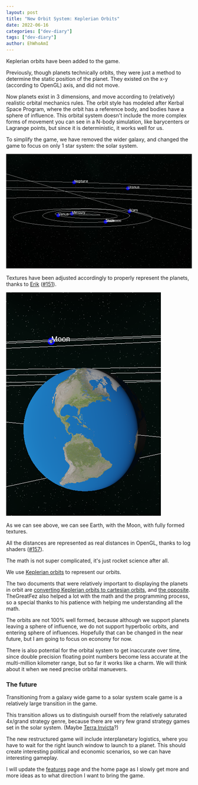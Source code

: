 ```yaml
---
layout: post
title: "New Orbit System: Keplerian Orbits"
date: 2022-06-16
categories: ["dev-diary"]
tags: ["dev-diary"]
author: EhWhoAmI
---
```


Keplerian orbits have been added to the game.

Previously, though planets technically orbits, they were just a method to determine the static position of the planet. They existed on the x-y (according to OpenGL) axis, and did not move.

Now planets exist in 3 dimensions, and move according to (relatively) realistic orbital mechanics rules. The orbit style has modeled after Kerbal Space Program, where the orbit has a reference body, and bodies have a sphere of influence. This orbital system doesn't include the more complex forms of movement you can see in a N-body simulation, like barycenters or Lagrange points, but since it is deterministic, it works well for us.

To simplify the game, we have removed the wider galaxy, and changed the game to focus on only 1 star system: the solar system.

![Solar system image](/assets/media/2022/06/16/solarsystem-1.jpg)

Textures have been adjusted accordingly to properly represent the planets, thanks to [Erik](https://github.com/coderguy57) ([#151](https://github.com/Conquer-Space/Conquer-Space/pull/151)).

![Earth image](/assets/media/2022/06/16/earth-image.png)

As we can see above, we can see Earth, with the Moon, with fully formed textures.

All the distances are represented as real distances in OpenGL, thanks to log shaders ([#157](https://github.com/Conquer-Space/Conquer-Space/pull/157)).

The math is not super complicated, it's just rocket science after all.

We use [Keplerian orbits](https://en.wikipedia.org/wiki/Orbital_elements#Keplerian_elements) to represent our orbits.

The two documents that were relatively important to displaying the planets in orbit are [converting Keplerian orbits to cartesian orbits](https://downloads.rene-schwarz.com/download/M001-Keplerian_Orbit_Elements_to_Cartesian_State_Vectors.pdf), and [the opposite](https://downloads.rene-schwarz.com/download/M002-Cartesian_State_Vectors_to_Keplerian_Orbit_Elements.pdf). TheGreatFez also helped a lot with the math and the programming process, so a special thanks to his patience with helping me understanding all the math.

The orbits are not 100% well formed, because although we support planets leaving a sphere of influence, we do not support hyperbolic orbits, and entering sphere of influences. Hopefully that can be changed in the near future, but I am going to focus on economy for now.

There is also potential for the orbital system to get inaccurate over time, since double precision floating point numbers become less accurate at the multi-million kilometer range, but so far it works like a charm. We will think about it when we need precise orbital manuevers.

### The future
Transitioning from a galaxy wide game to a solar system scale game is a relatively large transition in the game.

This transition allows us to distinguish ourself from the relatively saturated 4x/grand strategy genre, because there are very few grand strategy games set in the solar system. (Maybe [Terra Invicta](https://store.steampowered.com/app/1176470/Terra_Invicta/)?)

The new restructured game will include interplanetary logistics, where you have to wait for the right launch window to launch to a planet. This should create interesting political and economic scenarios, so we can have interesting gameplay.

I will update the [features](/features.md) page and the home page as I slowly get more and more ideas as to what direction I want to bring the game.
